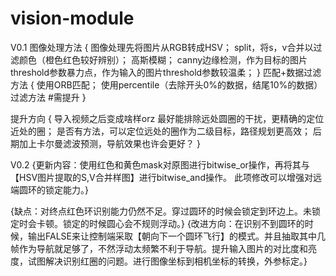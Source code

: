 # vision-module
V0.1
图像处理方法
  {
      图像处理先将图片从RGB转成HSV；
      split，将s，v合并以过滤颜色（橙色红色较好辨别）；
      高斯模糊；
      canny边缘检测，作为目标的图片threshold参数暴力点，作为输入的图片threshold参数较温柔；
  }
匹配+数据过滤方法
  {
    使用ORB匹配；
    使用percentile（去除开头0%的数据，结尾10%的数据）过滤方法   #需提升
  }
  
  提升方向
    {
      导入视频之后变成啥样orz
      最好能排除远处圆圈的干扰，更精确的定位近处的圈；
      是否有方法，可以定位远处的圈作为二级目标，路径规划更高效；
      后期加上卡尔曼滤波预测，导航效果也许会更好？
    }
    
    
V0.2
{更新内容：使用红色和黄色mask对原图进行bitwise_or操作，再将其与【HSV图片提取的S,V合并样图】进行bitwise_and操作。
此项修改可以增强对远端圆环的锁定能力。}

{缺点：对终点红色环识别能力仍然不足。穿过圆环的时候会锁定到环边上。未锁定时会卡顿。锁定的时候圆心会不规则浮动。}
{改进方向：在识别不到圆环的时候，输出FALSE来让控制端采取【朝向下一个圆环飞行】的模式。并且抽取其中几帧作为导航就足够了，不然浮动太频繁不利于导航。提升输入图片的对比度和亮度，试图解决识别红圈的问题。进行图像坐标到相机坐标的转换，外参标定。}
